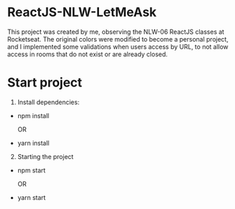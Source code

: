 # ReactJS-NLW-LetMeAsk
This project was created by me, observing the NLW-06 ReactJS classes at Rocketseat.
The original colors were modified to become a personal project, and I implemented some validations when users access by URL, to not allow access in rooms that do not exist or are already closed.

# Start project
1. Install dependencies:
  - npm install
    
    OR
    
  - yarn install
  
2. Starting the project
  - npm start
    
    OR
  
  - yarn start
